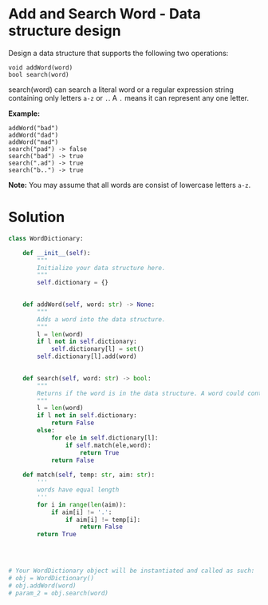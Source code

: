 # Add and Search Word - Data structure design

Design a data structure that supports the following two operations:

```
void addWord(word)
bool search(word)
```

search(word) can search a literal word or a regular expression string containing only letters `a-z` or `.`. A `.` means it can represent any one letter.

**Example:**

```
addWord("bad")
addWord("dad")
addWord("mad")
search("pad") -> false
search("bad") -> true
search(".ad") -> true
search("b..") -> true
```

**Note:**
You may assume that all words are consist of lowercase letters `a-z`.



# Solution

```python
class WordDictionary:

    def __init__(self):
        """
        Initialize your data structure here.
        """
        self.dictionary = {}
        

    def addWord(self, word: str) -> None:
        """
        Adds a word into the data structure.
        """
        l = len(word)
        if l not in self.dictionary:
            self.dictionary[l] = set()
        self.dictionary[l].add(word)
        

    def search(self, word: str) -> bool:
        """
        Returns if the word is in the data structure. A word could contain the dot character '.' to represent any one letter.
        """
        l = len(word)
        if l not in self.dictionary:
            return False
        else:
            for ele in self.dictionary[l]:
                if self.match(ele,word):
                    return True
            return False
        
    def match(self, temp: str, aim: str):
        '''
        words have equal length
        '''
        for i in range(len(aim)):
            if aim[i] != '.':
                if aim[i] != temp[i]:
                    return False
        return True
        
        


# Your WordDictionary object will be instantiated and called as such:
# obj = WordDictionary()
# obj.addWord(word)
# param_2 = obj.search(word)
```

